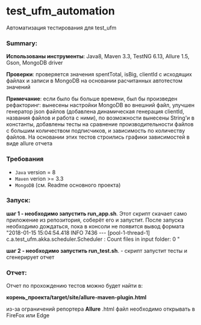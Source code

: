 # test_ufm_automation
Автоматизация тестирования для test_ufm

### Summary:

**Использованы инструменты**: Java8, Maven 3.3, TestNG 6.13, Allure 1.5, 
Gson, MongoDB driver

**Проверки**: проверяется значения spentTotal, isBig, clientId с исходящих 
файлах и записи в MongoDB на основании расчитанных автотестом значений

**Примечание**: если было бы больше времени, был бы произведен рефакторинг: 
вынесены настройки MongoDB во внешний файл, улучшен генератор json файлов 
(добавлена динамическая генерация clientId, названия файлов и работа с ними), 
по возможности вынесены String'и в константы, добавлены тесты на 
сравнение производительности файлов с большим количеством подписчиков,
 и зависимость по количеству файлов. На основании этих тестов 
 строились графики зависимостей в виде allure отчета

### Требования 
 * `Java` version = 8
 * `Maven` verion >= 3.3
 * `MongoDB` (см. Readme основного проекта)

### Запуск:

**шаг 1 - необходимо запустить run_app.sh**. 
Этот скрипт скачает само приложение из репозитория, соберёт его и запустит.
После запуска необходимо дождаться, пока в консоли не появится вывод формата "2018-01-15 15:04:54.418  INFO 7436 --- [pool-1-thread-1] c.a.test_ufm.akka.scheduler.Scheduler    : Count files in input folder: 0
"

**шаг 2 - необходимо запустить run_test.sh**. - скрипт запустит тесты и сгенерирует отчет

### Отчет:
Отчет по прохождению тестов можно будет найти в: 

**корень_проекта/target/site/allure-maven-plugin.html**

из-за ограничений репортера **Allure** .html файл необходимо открывать в FireFox или Edge

